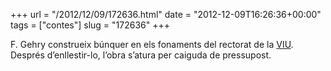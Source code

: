 +++
url = "/2012/12/09/172636.html"
date = "2012-12-09T16:26:36+00:00"
tags = ["contes"]
slug = "172636"
+++

F. Gehry construeix búnquer en els fonaments del rectorat de la [VIU](http://www.levante-emv.com/comunitat-valenciana/2011/03/12/viu-abre-sede-provisional-espera-gehry/789834.html). Després d’enllestir-lo, l’obra s’atura per caiguda de pressupost.
